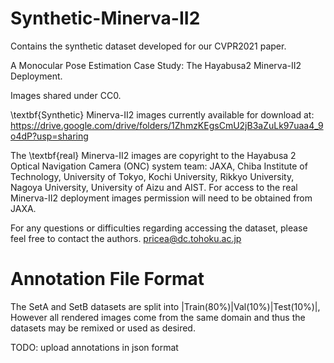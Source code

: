 # Synthetic-Minerva-II2
Contains the synthetic dataset developed for our CVPR2021 paper.

A Monocular Pose Estimation Case Study: The Hayabusa2 Minerva-II2 Deployment.

Images shared under CC0.

\textbf{Synthetic} Minerva-II2 images currently available for download at:
https://drive.google.com/drive/folders/1ZhmzKEgsCmU2jB3aZuLk97uaa4_9o4dP?usp=sharing

The \textbf{real} Minerva-II2 images are copyright to the Hayabusa 2 Optical Navigation Camera (ONC) system team: JAXA, Chiba Institute of Technology, University of Tokyo, Kochi University, Rikkyo University, Nagoya University, University of Aizu and AIST. For access to the real Minerva-II2 deployment images permission will need to be obtained from JAXA. 

For any questions or difficulties regarding accessing the dataset, please feel free to contact the authors. 
pricea@dc.tohoku.ac.jp

# Annotation File Format

The SetA and SetB datasets are split into |Train(80%)|Val(10%)|Test(10%)|, However all rendered images come from the same domain and thus the datasets may be remixed or used as desired.

TODO: upload annotations in json format
